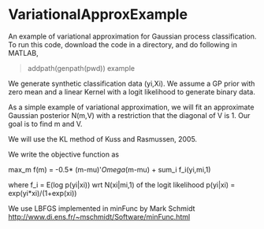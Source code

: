 VariationalApproxExample
========================

An example of variational approximation for Gaussian process classification.
To run this code, download the code in a directory, and do following in MATLAB,
> addpath(genpath(pwd))
> example

We generate synthetic classification data (yi,Xi). We assume a GP prior with zero mean and a linear Kernel with a logit likelihood to generate binary data. 

As a simple example of variational approximation, we will fit an approximate Gaussian posterior N(m,V) with a restriction that the diagonal of V is 1. Our goal is to find m and V.

We will use the KL method of Kuss and Rasmussen, 2005.

We write the objective function as 

max_m f(m) = -0.5* (m-mu)'*Omega*(m-mu) + sum_i f_i(yi,mi,1)

where f_i = E(log p(yi|xi)) wrt N(xi|mi,1) of the logit likelihood p(yi|xi) = exp(yi*xi)/(1+exp(xi))

We use LBFGS implemented in minFunc by Mark Schmidt
http://www.di.ens.fr/~mschmidt/Software/minFunc.html

